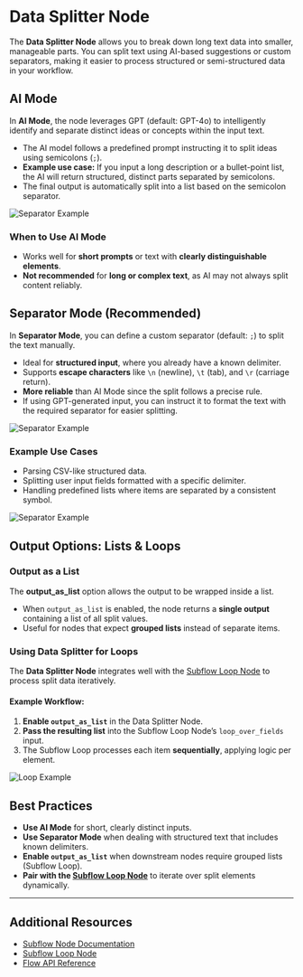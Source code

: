 # Data Splitter Node

The **Data Splitter Node** allows you to break down long text data into smaller, manageable parts. You can split text using AI-based suggestions or custom separators, making it easier to process structured or semi-structured data in your workflow.

## AI Mode

In **AI Mode**, the node leverages GPT (default: GPT-4o) to intelligently identify and separate distinct ideas or concepts within the input text.

- The AI model follows a predefined prompt instructing it to split ideas using semicolons (`;`).
- **Example use case:** If you input a long description or a bullet-point list, the AI will return structured, distinct parts separated by semicolons.
- The final output is automatically split into a list based on the semicolon separator.

![Separator Example](/img/page-images/data-splitter-ai.png)

### When to Use AI Mode

- Works well for **short prompts** or text with **clearly distinguishable elements**.
- **Not recommended** for **long or complex text**, as AI may not always split content reliably.

## Separator Mode (Recommended)

In **Separator Mode**, you can define a custom separator (default: `;`) to split the text manually.

- Ideal for **structured input**, where you already have a known delimiter.
- Supports **escape characters** like `\n` (newline), `\t` (tab), and `\r` (carriage return).
- **More reliable** than AI Mode since the split follows a precise rule.
- If using GPT-generated input, you can instruct it to format the text with the required separator for easier splitting.

![Separator Example](/img/page-images/data-splitter-separator.png)

### Example Use Cases

- Parsing CSV-like structured data.
- Splitting user input fields formatted with a specific delimiter.
- Handling predefined lists where items are separated by a consistent symbol.

![Separator Example](/img/page-images/data-splitter-separator-with-flux.png)

## Output Options: Lists & Loops

### Output as a List

The **output_as_list** option allows the output to be wrapped inside a list.

- When `output_as_list` is enabled, the node returns a **single output** containing a list of all split values.
- Useful for nodes that expect **grouped lists** instead of separate items.

### Using Data Splitter for Loops

The **Data Splitter Node** integrates well with the [Subflow Loop Node](/docs/pro-features/api-builder/subflow-loop/) to process split data iteratively.

#### Example Workflow:

1. **Enable `output_as_list`** in the Data Splitter Node.
2. **Pass the resulting list** into the Subflow Loop Node’s `loop_over_fields` input.
3. The Subflow Loop processes each item **sequentially**, applying logic per element.

![Loop Example](/img/page-images/data-splitter-separator-with-loop.png)

## Best Practices

- **Use AI Mode** for short, clearly distinct inputs.
- **Use Separator Mode** when dealing with structured text that includes known delimiters.
- **Enable `output_as_list`** when downstream nodes require grouped lists (Subflow Loop).
- **Pair with the [Subflow Loop Node](/docs/pro-features/api-builder/subflow-loop/)** to iterate over split elements dynamically.

---

## Additional Resources

- [Subflow Node Documentation](/docs/pro-features/api-builder/subflow/)
- [Subflow Loop Node](/docs/pro-features/api-builder/subflow-loop/)
- [Flow API Reference](/docs/pro-features/api-builder/api-nodes/)

